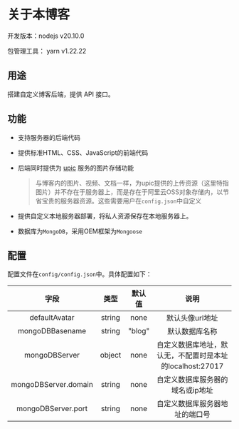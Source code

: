 # 关于本博客

开发版本：nodejs v20.10.0

包管理工具： yarn v1.22.22

## 用途

搭建自定义博客后端，提供 API 接口。

## 功能

- 支持服务器的后端代码

- 提供标准HTML、CSS、JavaScript的前端代码

- 后端同时提供为 [upic](https://github.com/gee1k/uPic) 服务的图片存储功能

  > 与博客内的图片、视频、文档一样，为upic提供的上传资源（这里特指图片）并不存在于服务器上，而是存在于阿里云OSS对象存储内，以节省宝贵的服务器资源。这些需要用户在`config.json`中自定义

- 提供自定义本地服务器部署，将私人资源保存在本地服务器上。

- 数据库为`MongoDB`，采用OEM框架为`Mongoose`



## 配置

配置文件在`config/config.json`中。具体配置如下：

|         字段         |  类型  | 默认值 |                           说明                            |
| :------------------: | :----: | :----: | :-------------------------------------------------------: |
|    defaultAvatar     | string |  none  |                      默认头像url地址                      |
|   mongoDBBasename    | string | "blog" |                      默认数据库名称                       |
|    mongoDBServer     | object |  none  | 自定义数据库地址，默认无，不配置时是本址的localhost:27017 |
| mongoDBServer.domain | string |  none  |             自定义数据库服务器的域名或ip地址              |
|  mongoDBServer.port  | string |  none  |              自定义数据库服务器地址的端口号               |

